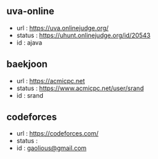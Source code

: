 ## uva-online
- url : <https://uva.onlinejudge.org/>
- status : https://uhunt.onlinejudge.org/id/20543
- id : ajava

## baekjoon
- url : <https://acmicpc.net>
- status : https://www.acmicpc.net/user/srand
- id : srand


## codeforces
- url : <https://codeforces.com/>
- status : 
- id : gaolious@gmail.com

